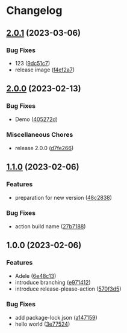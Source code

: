 # Changelog

## [2.0.1](https://github.com/atstoyanov/release-workflows/compare/v2.0.0...v2.0.1) (2023-03-06)


### Bug Fixes

* 123 ([9dc51c7](https://github.com/atstoyanov/release-workflows/commit/9dc51c7c1a484f7902e6f83d13532b26020adaa1))
* release image ([f4ef2a7](https://github.com/atstoyanov/release-workflows/commit/f4ef2a7c667386c08a9ebbfbc0022fd63269c338))

## [2.0.0](https://github.com/atstoyanov/release-workflows/compare/v1.1.0...v2.0.0) (2023-02-13)


### Bug Fixes

* Demo ([405272d](https://github.com/atstoyanov/release-workflows/commit/405272da3eb79336d2989b53c7269469f26a2da3))


### Miscellaneous Chores

* release 2.0.0 ([d7fe266](https://github.com/atstoyanov/release-workflows/commit/d7fe2669ebffbdff0e85665cda57695f3164d3f0))

## [1.1.0](https://github.com/atstoyanov/release-workflows/compare/v1.0.0...v1.1.0) (2023-02-06)


### Features

* preparation for new version ([48c2838](https://github.com/atstoyanov/release-workflows/commit/48c2838340616e605239fed073d49396be784f6d))


### Bug Fixes

* action build name ([27b7188](https://github.com/atstoyanov/release-workflows/commit/27b71884f8570da495056da7e3d2d6026bf53a4d))

## 1.0.0 (2023-02-06)


### Features

* Adele ([6e48c13](https://github.com/atstoyanov/release-workflows/commit/6e48c13e730be391ed894264a98e7d59f50d7258))
* introduce branching ([e971412](https://github.com/atstoyanov/release-workflows/commit/e971412c4346e50ab464fb32981d0224a518236f))
* introduce release-please-action ([570f3d5](https://github.com/atstoyanov/release-workflows/commit/570f3d5412e10c0c89d29d1b85cd7e543d28d0b3))


### Bug Fixes

* add package-lock.json ([a147159](https://github.com/atstoyanov/release-workflows/commit/a1471592b353338560a2d0ffe8f18d2b1c002db3))
* hello world ([3e77524](https://github.com/atstoyanov/release-workflows/commit/3e77524020a79f58560d08309148a45bd9d9954f))
